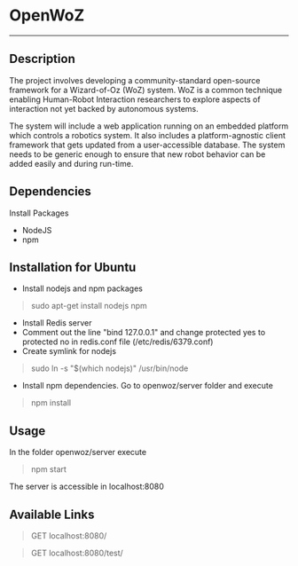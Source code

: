 # OpenWoZ
---
## Description
The project involves developing a community-standard open-source framework for a Wizard-of-Oz (WoZ) system. WoZ is a common technique enabling Human-Robot Interaction researchers to explore aspects of interaction not yet backed by autonomous systems.

The system will include a web application running on an embedded platform which controls a robotics system. It also includes a platform-agnostic client framework that gets updated from a user-accessible database. The system needs to be generic enough to ensure that new robot behavior can be added easily and during run-time.

## Dependencies
Install Packages

* NodeJS
* npm

## Installation for Ubuntu

* Install nodejs and npm packages
> sudo apt-get install nodejs npm
* Install Redis server
* Comment out the line "bind 127.0.0.1" and change protected yes to protected no in redis.conf file (/etc/redis/6379.conf)
* Create symlink for nodejs
> sudo ln -s "$(which nodejs)" /usr/bin/node
* Install npm dependencies. Go to openwoz/server folder and execute
> npm install

## Usage
In the folder openwoz/server execute

> npm start

The server is accessible in localhost:8080

## Available Links

> GET localhost:8080/

> GET localhost:8080/test/
